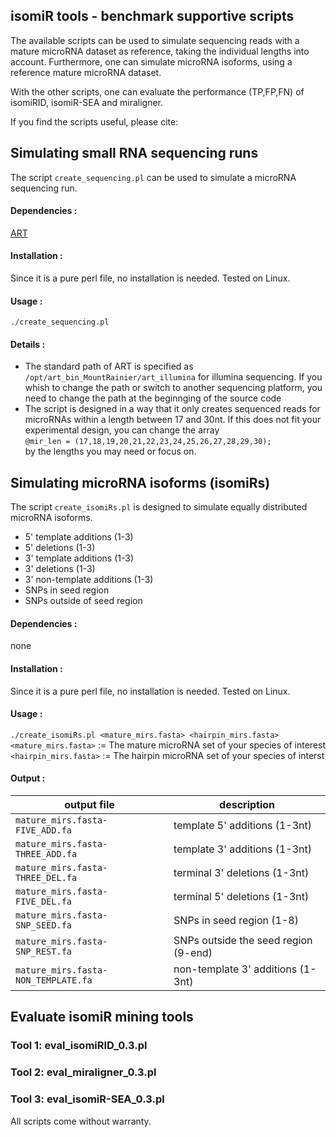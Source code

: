 ## isomiR tools - benchmark supportive scripts
The available scripts can be used to simulate sequencing reads with a mature microRNA dataset as reference, taking the individual lengths into account.
Furthermore, one can simulate microRNA isoforms, using a reference mature microRNA dataset. <br />

With the other scripts, one can evaluate the performance (TP,FP,FN) of isomiRID, isomiR-SEA and miraligner.<br />

If you find the scripts useful, please cite:<br />



## Simulating small RNA sequencing runs
The script `create_sequencing.pl` can be used to simulate a microRNA sequencing run.
#### Dependencies : 
[ART](https://www.niehs.nih.gov/research/resources/software/biostatistics/art/)
#### Installation : 
Since it is a pure perl file, no installation is needed. Tested on Linux. 
#### Usage : 
`./create_sequencing.pl ` <br/>
#### Details :
* The standard path of ART is specified as `/opt/art_bin_MountRainier/art_illumina` for illumina sequencing. If you whish to change the path or switch to another sequencing platform, you need to change the path at the beginnging of the source code
* The script is designed in a way that it only creates sequenced reads for microRNAs within a length between 17 and 30nt. If this does not fit your experimental design, you can change the array <br /> `@mir_len = (17,18,19,20,21,22,23,24,25,26,27,28,29,30);`<br /> by the lengths you may need or focus on.

## Simulating microRNA isoforms (isomiRs)
The script `create_isomiRs.pl` is designed to simulate equally distributed microRNA isoforms.
* 5' template additions (1-3)
* 5' deletions (1-3)
* 3' template additions (1-3)
* 3' deletions (1-3)
* 3' non-template additions (1-3)
* SNPs in seed region
* SNPs outside of seed region
#### Dependencies : 
none
#### Installation :
Since it is a pure perl file, no installation is needed. Tested on Linux. 
#### Usage :
`./create_isomiRs.pl <mature_mirs.fasta> <hairpin_mirs.fasta>` <br/>
`<mature_mirs.fasta>`  := The mature microRNA set of your species of interest  <br/>
`<hairpin_mirs.fasta>` := The hairpin microRNA set of your species of interst  <br/>
#### Output :
|output file                          |        description                                 |
| ---                                 | ---                                                |
|`mature_mirs.fasta-FIVE_ADD.fa`      | template 5' additions (1-3nt)  <br/>               |
|`mature_mirs.fasta-THREE_ADD.fa`     | template 3' additions (1-3nt)  <br/>               |
|`mature_mirs.fasta-THREE_DEL.fa`     | terminal 3' deletions (1-3nt)  <br/>               |
|`mature_mirs.fasta-FIVE_DEL.fa`      | terminal 5' deletions (1-3nt)  <br/>               |
|`mature_mirs.fasta-SNP_SEED.fa`      | SNPs in seed region (1-8)  <br/>                   |
|`mature_mirs.fasta-SNP_REST.fa`      | SNPs outside the seed region (9-end)  <br/>        |
|`mature_mirs.fasta-NON_TEMPLATE.fa`  | non-template 3' additions (1-3nt)  <br/>           |


## Evaluate isomiR mining tools

### Tool 1: eval_isomiRID_0.3.pl


### Tool 2: eval_miraligner_0.3.pl


### Tool 3: eval_isomiR-SEA_0.3.pl


All scripts come without warranty.
